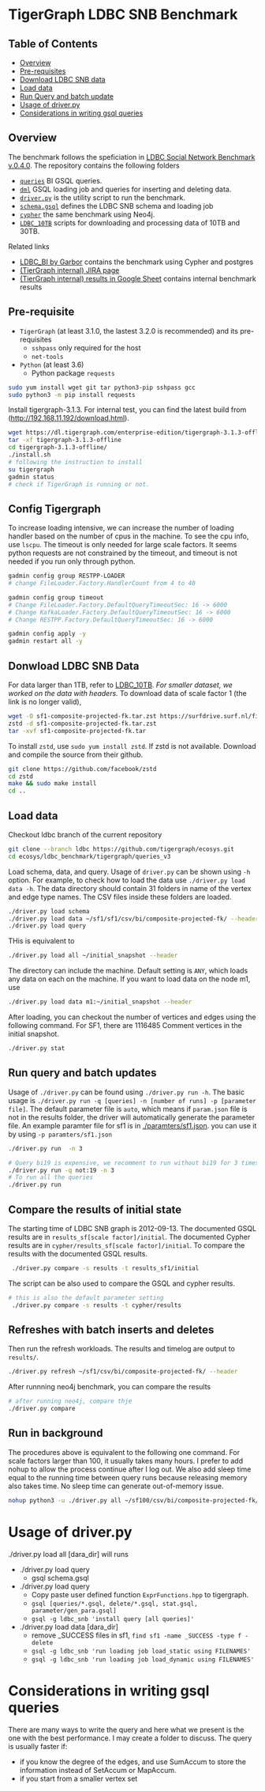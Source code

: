 # TigerGraph LDBC SNB Benchmark

## Table of Contents
* [Overview](#Overview)
* [Pre-requisites](#Pre-requisite)
* [Download LDBC SNB data](#Donwload-LDBC-SNB-Data)
* [Load data](#Load-data)
* [Run Query and batch update](#run)
* [Usage of driver.py](#Usage-of-driver.py)
* [Considerations in writing gsql queries](#Considerations-in-writing-gsql-queries)
## Overview
The benchmark follows the speficiation in [LDBC Social Network Benchmark v.0.4.0](https://github.com/ldbc/ldbc_snb_docs). The repository contains the following folders
* [`queries`](./queries) BI GSQL queries.
* [`dml`](./dml) GSQL loading job and queries for inserting and deleting data.
* [`driver.py`](./driver.py) is the utility script to run the benchmark.
* [`schema.gsql`](./schema.gsql) defines the LDBC SNB schema and loading job
* [`cypher`](./cypher) the same benchmark using Neo4j.
* [`LDBC_10TB`](./LDBC_10TB) scripts for downloading and processing data of 10TB and 30TB.

Related links
* [LDBC_BI by Garbor](https://github.com/ldbc/ldbc_snb_bi) contains the benchmark using Cypher and postgres
* [(TierGraph internal) JIRA page](https://graphsql.atlassian.net/wiki/spaces/GRAP/pages/2352251355/LDBC-SNB)
* [(TierGraph internal) results in Google Sheet](https://docs.google.com/spreadsheets/d/1NVdrOQtYBZl3g2B_jxYozo2pV-8B0Zzf50XDVw0JzTg/edit?ts=60b84592#gid=1034343597) contains internal benchmark results

## Pre-requisite 
* `TigerGraph` (at least 3.1.0, the lastest 3.2.0 is recommended) and its pre-requisites 
  * `sshpass` only required for the host
  * `net-tools`
* `Python` (at least 3.6) 
  * Python package `requests`

```sh
sudo yum install wget git tar python3-pip sshpass gcc
sudo python3 -m pip install requests
```
Install tigergraph-3.1.3. For internal test, you can find the latest build from (http://192.168.11.192/download.html). 
```sh
wget https://dl.tigergraph.com/enterprise-edition/tigergraph-3.1.3-offline.tar.gz
tar -xf tigergraph-3.1.3-offline
cd tigergraph-3.1.3-offline/
./install.sh
# following the instruction to install
su tigergraph
gadmin status
# check if TigerGraph is running or not.
```

## Config Tigergraph 
To increase loading intensive, we can increase the number of loading handler based on the number of cpus in the machine. To see the cpu info, use `lscpu`. 
The timeout is only needed for large scale factors. It seems python requests are not constrained by the timeout, and timeout is not needed if you run only through python.
```sh
gadmin config group RESTPP-LOADER
# change FileLoader.Factory.HandlerCount from 4 to 40

gadmin config group timeout 
# Change FileLoader.Factory.DefaultQueryTimeoutSec: 16 -> 6000
# Change KafkaLoader.Factory.DefaultQueryTimeoutSec: 16 -> 6000
# Change RESTPP.Factory.DefaultQueryTimeoutSec: 16 -> 6000

gadmin config apply -y
gadmin restart all -y
```

## Donwload LDBC SNB Data 
For data larger than 1TB, refer to [LDBC_10TB](./LDBC_10TB). *For smaller dataset, we worked on the data with headers.* To download data of scale factor 1 (the link is no longer valid),

```sh
wget -O sf1-composite-projected-fk.tar.zst https://surfdrive.surf.nl/files/index.php/s/xM6ujh448lnJxXX/download 
zstd -d sf1-composite-projected-fk.tar.zst 
tar -xvf sf1-composite-projected-fk.tar
```

To install `zstd`, use `sudo yum install zstd`. If zstd is not available. Download and compile the source from their github.
```sh
git clone https://github.com/facebook/zstd
cd zstd 
make && sudo make install
cd ..
```

## Load data
Checkout ldbc branch of the current repository
```sh
git clone --branch ldbc https://github.com/tigergraph/ecosys.git
cd ecosys/ldbc_benchmark/tigergraph/queries_v3
```
Load schema, data, and query. Usage of `driver.py` can be shown using `-h` option. For example, to check how to load the data use `./driver.py load data -h`. The data directory should contain 31 folders in name of the vertex and edge type names. The CSV files inside these folders are loaded. 
```sh
./driver.py load schema
./driver.py load data ~/sf1/sf1/csv/bi/composite-projected-fk/ --header
./driver.py load query
```
THis is equivalent to
```sh
./driver.py load all ~/initial_snapshot --header
```

The directory can include the machine. Default setting is `ANY`, which loads any data on each on the machine. If you want to load data on the node m1, use
```sh
./driver.py load data m1:~/initial_snapshot --header
``` 
After loading, you can checkout the number of vertices and edges using the following command. For SF1, there are 1116485 Comment vertices in the initial snapshot.
```sh
./driver.py stat
```

## Run query and batch updates
Usage of `./driver.py` can be found using `./driver.py run -h`. The basic usage is `./driver.py run -q [queries] -n [number of runs] -p [parameter file]`. The default parameter file is `auto`, which means if `param.json` file is not in the results folder, the driver will automatically generate the parameter file. An example paramter file for sf1 is in [./paramters/sf1.json](./paramters/sf1.json). you can use it by using `-p paramters/sf1.json`
```sh
./driver.py run  -n 3 
```

```sh
# Query bi19 is expensive, we recomment to run without bi19 for 3 times
./driver.py run -q not:19 -n 3
# To run all the queries
./driver.py run 
```
## Compare the results of initial state
The starting time of LDBC SNB graph is 2012-09-13. The documented GSQL results are in `results_sf[scale factor]/initial`. The documented  Cypher results are in `cypher/results_sf[scale factor]/initial`. To compare the results with the documented GSQL results.
```sh
 ./driver.py compare -s results -t results_sf1/initial
```
The script can be also used to compare the GSQL and cypher results. 
```sh
# this is also the default parameter setting
 ./driver.py compare -s results -t cypher/results 
```

## Refreshes with batch inserts and deletes
Then run the refresh workloads. The results and timelog are output to `results/`. 
```sh
./driver.py refresh ~/sf1/csv/bi/composite-projected-fk/ --header
```
After runnning neo4j benchmark, you can compare the results
```sh
# after running neo4j, compare thje
./driver.py compare 
```

## Run in background
The procedures above is equivalent to the following one command. 
For scale factors larger than 100, it usually takes many hours. 
I prefer to add nohup to allow the process continue after I log out. 
We also add sleep time equal to the running time between query runs because releasing memory also takes time. No sleep time can generate out-of-memory issue.
```sh
nohup python3 -u ./driver.py all ~/sf100/csv/bi/composite-projected-fk/ -s 1 --header > foo.out 2>&1 < /dev/null &  
```

# Usage of driver.py
./driver.py load all [dara_dir] will runs
* ./driver.py load query 
  *  gsql schema.gsql
* ./driver.py load query 
  * Copy paste user defined function `ExprFunctions.hpp` to tigergraph. 
  * `gsql [queries/*.gsql, delete/*.gsql, stat.gsql, parameter/gen_para.gsql]`
  * `gsql -g ldbc_snb 'install query [all queries]'` 
* ./driver.py load data [dara_dir]
  * remove _SUCCESS files in sf1, `find sf1 -name _SUCCESS -type f -delete`
  * `gsql -g ldbc_snb 'run loading job load_static using FILENAMES'`
  * `gsql -g ldbc_snb 'run loading job load_dynamic using FILENAMES'`



# Considerations in writing gsql queries
There are many ways to write the query and here what we present is the one with the best performance. 
I may create a folder to discuss. The query is usually faster if:
* if you know the degree of the edges, and use SumAccum to store the information instead of SetAccum or MapAccum.
* if you start from a smaller vertex set 

